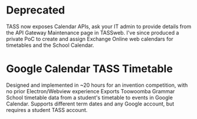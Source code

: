 # Deprecated
TASS now exposes Calendar APIs, ask your IT admin to provide details from the API Gateway Maintenance page in TASSweb.
I've since produced a private PoC to create and assign Exchange Online web calendars for timetables and the School Calendar.

# Google Calendar TASS Timetable
Designed and implemented in ~20 hours for an invention competition, with no prior Electron/Webview experience
Exports Toowoomba Grammar School timetable data from a student's timetable to events in Google Calendar.
Supports different term dates and any Google account, but requires a student TASS account.
